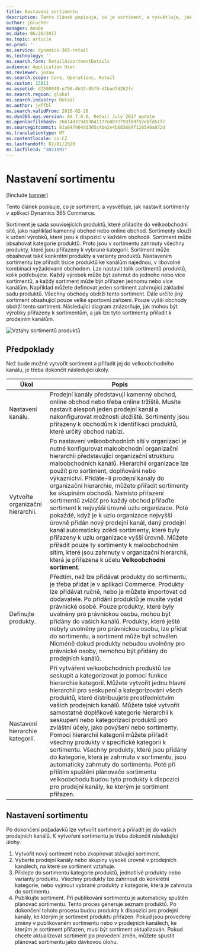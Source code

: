 ```yaml
---
title: Nastavení sortimentu
description: Tento článek popisuje, co je sortiment, a vysvětluje, jak nastavit sortimenty v aplikaci Dynamics 365 Commerce.
author: jblucher
manager: AnnBe
ms.date: 06/20/2017
ms.topic: article
ms.prod: ''
ms.service: dynamics-365-retail
ms.technology: ''
ms.search.form: RetailAssortmentDetails
audience: Application User
ms.reviewer: josaw
ms.search.scope: Core, Operations, Retail
ms.custom: 15811
ms.assetid: d2580048-e798-4b33-85f9-d1bad7d262fc
ms.search.region: global
ms.search.industry: Retail
ms.author: jeffbl
ms.search.validFrom: 2016-02-28
ms.dyn365.ops.version: AX 7.0.0, Retail July 2017 update
ms.openlocfilehash: 26614d319453041177e8072793f09f52ebfd51fc
ms.sourcegitcommit: 81a647904dd305c4be2e4b683689f128548a872d
ms.translationtype: HT
ms.contentlocale: cs-CZ
ms.lasthandoff: 02/01/2020
ms.locfileid: "3021891"
---
```

# <a name="set-up-assortments"></a>Nastavení sortimentu

[!include [banner](includes/banner.md)]

Tento článek popisuje, co je sortiment, a vysvětluje, jak nastavit sortimenty v aplikaci Dynamics 365 Commerce.

Sortiment je sada souvisejících produktů, které přiřadíte do velkoobchodní sítě, jako například kamenný obchod nebo online obchod. Sortimenty slouží k určení výrobků, které jsou k dispozici v každém obchodě. Sortiment může obsahovat kategorie produktů. Proto jsou v sortimentu zahrnuty všechny produkty, které jsou přiřazeny k vybrané kategorii. Sortiment může obsahovat také konkrétní produkty a varianty produktů. Nastavením sortimentu lze přiřadit tisíce produktů ke kanálům najednou, v libovolné kombinaci vyžadované obchodem. Lze nastavit tolik sortimentů produktů, kolik potřebujete. Každý výrobek může být zahrnut do jednoho nebo více sortimentů, a každý sortiment může být přiřazen jednomu nebo více kanálům. Například můžete definovat jeden sortiment zahrnující základní sadu produktů. Všechny obchody obdrží tento sortiment. Dále určíte jiný sortiment obsahující pouze velké sportovní zařízení. Pouze vyšší obchody obdrží tento sortiment. Následující diagram znázorňuje, jak mohou být výrobky přiřazeny k sortimentům, a jak lze tyto sortimenty přiřadit k prodejním kanálům.

![Vztahy sortimentů produktů](./media/assortments_relationship.gif)

## <a name="prerequisites"></a>Předpoklady

Než bude možné vytvořit sortiment a přiřadit jej do velkoobchodního kanálu, je třeba dokončit následující úkoly.

| Úkol                              | Popis |
|-----------------------------------|-------------|
| Nastavení kanálu.          | Prodejní kanály představují kamenný obchod, online obchod nebo třeba online tržiště. Musíte nastavit alespoň jeden prodejní kanál a nakonfigurovat možnosti úložiště. Sortimenty jsou přiřazeny k obchodům k identifikaci produktů, které určitý obchod nabízí. |
| Vytvořte organizační hierarchii. | Po nastavení velkoobchodních sítí v organizaci je nutné konfigurovat maloobchodní organizační hierarchii představující organizační strukturu maloobchodních kanálů. Hierarchii organizace lze použít pro sortiment, doplňování nebo výkaznictví. Přidáte-li prodejní kanály do organizační hierarchie, můžete přiřadit sortimenty ke skupinám obchodů. Namísto přiřazení sortimentů zvlášť pro každý obchod přiřaďte sortiment k nejvyšší úrovně uzlu organizace. Poté pokaždé, když je k uzlu organizace nejvyšší úrovně přidán nový prodejní kanál, daný prodejní kanál automaticky zdědí sortimenty, které byly přiřazeny k uzlu organizace vyšší úrovně. Můžete přiřadit pouze ty sortimenty k maloobchodním sítím, které jsou zahrnuty v organizační hierarchii, která je přiřazena k účelu **Velkoobchodní sortiment**. |
| Definujte produkty.                  | Předtím, než lze přidávat produkty do sortimentu, je třeba přidat je v aplikaci Commerce. Produkty lze přidávat ručně, nebo je můžete importovat od dodavatele. Po přidání produktů je musíte vydat právnické osobě. Pouze produkty, které byly uvolněny pro právnickou osobu, mohou být přidány do vašich kanálů. Produkty, které ještě nebyly uvolněny pro právnickou osobu, lze přidat do sortimentu, a sortiment může být schválen. Nicméně dokud produkty nebudou uvolněny pro právnické osoby, nemohou být přidány do prodejních kanálů. |
| Nastavení hierarchie kategorií.      | Při vytváření velkoobchodních produktů lze seskupit a kategorizovat je pomocí funkce hierarchie kategorií. Můžete vytvořit jednu hlavní hierarchii pro seskupení a kategorizování všech produktů, které distribuujete prostřednictvím vašich prodejních kanálů. Můžete také vytvořit samostatné doplňkové kategorie hierarchií k seskupení nebo kategorizaci produktů pro zvláštní účely, jako povýšení nebo sortimenty. Pomocí hierarchií kategorií můžete přiřadit všechny produkty v specifické kategorii k sortimentu. Všechny produkty, které jsou přidány do kategorie, která je zahrnuta v sortimentu, jsou automaticky zahrnuty do sortimentu. Poté při příštím spuštění plánovače sortimentu velkoobchodu budou tyto produkty k dispozici pro prodejní kanály, ke kterým je sortiment přiřazen. |

## <a name="setting-up-an-assortment"></a>Nastavení sortimentu

Po dokončení požadavků lze vytvořit sortiment a přiřadit jej do vašich prodejních kanálů. K vytvoření sortimentu je třeba dokončit následující úlohy.

1. Vytvořit nový sortiment nebo zkopírovat stávající sortiment.
2. Vyberte prodejní kanály nebo skupiny vysoké úrovně v prodejních kanálech, na které se sortiment vztahuje.
3. Přidejte do sortimentu kategorie produktů, jednotlivé produkty nebo varianty produktu. Všechny produkty lze zahrnout do konkrétní kategorie, nebo vyjmout vybrané produkty z kategorie, která je zahrnuta do sortimentu.
4. Publikujte sortiment. Při publikování sortimentu je automaticky spuštěn plánovač sortimentu. Tento proces generuje seznam produktů. Po dokončení tohoto procesu budou produkty k dispozici pro prodejní kanály, ke kterým je sortiment produktu přiřazen. Pokud jsou provedeny změny v publikovaném sortimentu nebo v prodejních kanálech, ke kterým je sortiment přiřazen, musí být sortiment aktualizován. Pokud chcete aktualizovat sortiment po provedení změn, můžete spustit plánovač sortimentu jako dávkovou úlohu.
